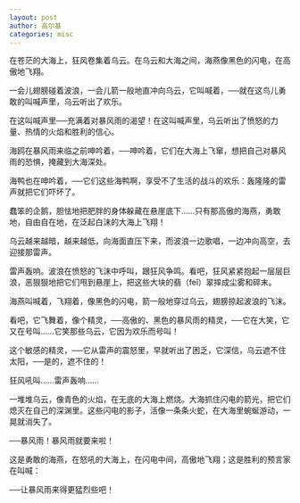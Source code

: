 ```yaml
---
layout: post
author: 高尔基
categories: misc
---
```


在苍茫的大海上，狂风卷集着乌云。在乌云和大海之间，海燕像黑色的闪电，在高傲地飞翔。

一会儿翅膀碰着波浪，一会儿箭一般地直冲向乌云，它叫喊着，──就在这鸟儿勇敢的叫喊声里，乌云听出了欢乐。

在这叫喊声里──充满着对暴风雨的渴望！在这叫喊声里，乌云听出了愤怒的力量、热情的火焰和胜利的信心。

海鸥在暴风雨来临之前呻吟着，──呻吟着，它们在大海上飞窜，想把自己对暴风雨的恐惧，掩藏到大海深处。

海鸭也在呻吟着，──它们这些海鸭啊，享受不了生活的战斗的欢乐：轰隆隆的雷声就把它们吓坏了。

蠢笨的企鹅，胆怯地把肥胖的身体躲藏在悬崖底下……只有那高傲的海燕，勇敢地，自由自在地，在泛起白沫的大海上飞翔！

乌云越来越暗，越来越低，向海面直压下来，而波浪一边歌唱，一边冲向高空，去迎接那雷声。

雷声轰响。波浪在愤怒的飞沫中呼叫，跟狂风争鸣。看吧，狂风紧紧抱起一层层巨浪，恶狠狠地把它们甩到悬崖上，把这些大块的翡（feǐ）翠摔成尘雾和碎末。

海燕叫喊着，飞翔着，像黑色的闪电，箭一般地穿过乌云，翅膀掠起波浪的飞沫。

看吧，它飞舞着，像个精灵，──高傲的、黑色的暴风雨的精灵，──它在大笑，它又在号叫……它笑那些乌云，它因为欢乐而号叫！

这个敏感的精灵，──它从雷声的震怒里，早就听出了困乏，它深信，乌云遮不住太阳，──是的，遮不住的！

狂风吼叫……雷声轰响……

一堆堆乌云，像青色的火焰，在无底的大海上燃烧。大海抓住闪电的箭光，把它们熄灭在自己的深渊里。这些闪电的影子，活像一条条火蛇，在大海里蜿蜒游动，一晃就消失了。

──暴风雨！暴风雨就要来啦！

这是勇敢的海燕，在怒吼的大海上，在闪电中间，高傲地飞翔；这是胜利的预言家在叫喊：

──让暴风雨来得更猛烈些吧！